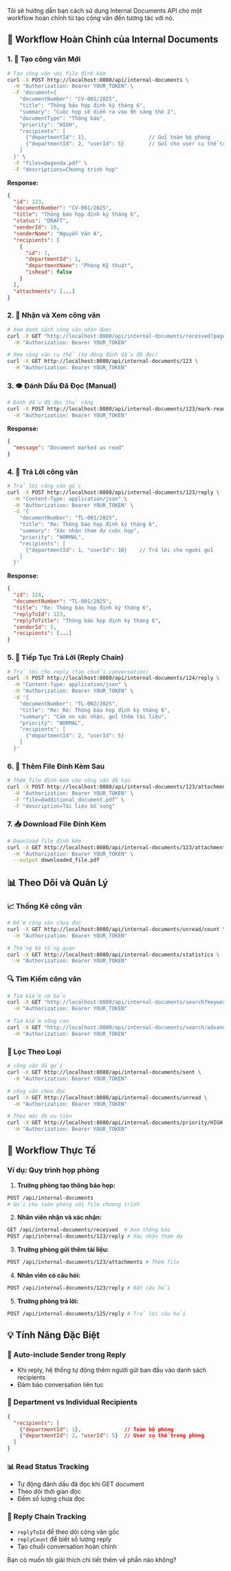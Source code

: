 
Tôi sẽ hướng dẫn bạn cách sử dụng Internal Documents API cho một workflow hoàn chỉnh từ tạo công văn đến tương tác với nó.

## 🔄 **Workflow Hoàn Chỉnh của Internal Documents**

### 1. **📝 Tạo công văn Mới**

```bash
# Tạo công văn với file đính kèm
curl -X POST http://localhost:8080/api/internal-documents \
  -H "Authorization: Bearer YOUR_TOKEN" \
  -F 'document={
    "documentNumber": "CV-001/2025",
    "title": "Thông báo họp định kỳ tháng 6", 
    "summary": "Cuộc họp sẽ diễn ra vào 9h sáng thứ 2",
    "documentType": "Thông báo",
    "priority": "HIGH",
    "recipients": [
      {"departmentId": 1},                    // Gửi toàn bộ phòng
      {"departmentId": 2, "userId": 5}        // Gửi cho user cụ thể trong phòng
    ]
  }' \
  -F "files=@agenda.pdf" \
  -F "descriptions=Chương trình họp"
```

**Response:**
```json
{
  "id": 123,
  "documentNumber": "CV-001/2025", 
  "title": "Thông báo họp định kỳ tháng 6",
  "status": "DRAFT",
  "senderId": 10,
  "senderName": "Nguyễn Văn A",
  "recipients": [
    {
      "id": 1,
      "departmentId": 1,
      "departmentName": "Phòng Kỹ thuật",
      "isRead": false
    }
  ],
  "attachments": [...]
}
```

### 2. **📨 Nhận và Xem công văn**

```bash
# Xem danh sách công văn nhận được
curl -X GET "http://localhost:8080/api/internal-documents/received?page=0&size=10" \
  -H "Authorization: Bearer YOUR_TOKEN"

# Xem công văn cụ thể (tự động đánh dấu đã đọc)
curl -X GET http://localhost:8080/api/internal-documents/123 \
  -H "Authorization: Bearer YOUR_TOKEN"
```

### 3. **👁️ Đánh Dấu Đã Đọc (Manual)**

```bash
# Đánh dấu đã đọc thủ công
curl -X POST http://localhost:8080/api/internal-documents/123/mark-read \
  -H "Authorization: Bearer YOUR_TOKEN"
```

**Response:**
```json
{
  "message": "Document marked as read"
}
```

### 4. **💬 Trả Lời công văn**

```bash
# Trả lời công văn gốc
curl -X POST http://localhost:8080/api/internal-documents/123/reply \
  -H "Content-Type: application/json" \
  -H "Authorization: Bearer YOUR_TOKEN" \
  -d '{
    "documentNumber": "TL-001/2025",
    "title": "Re: Thông báo họp định kỳ tháng 6",
    "summary": "Xác nhận tham dự cuộc họp",
    "priority": "NORMAL",
    "recipients": [
      {"departmentId": 1, "userId": 10}    // Trả lời cho người gửi
    ]
  }'
```

**Response:**
```json
{
  "id": 124,
  "documentNumber": "TL-001/2025",
  "title": "Re: Thông báo họp định kỳ tháng 6", 
  "replyToId": 123,
  "replyToTitle": "Thông báo họp định kỳ tháng 6",
  "senderId": 5,
  "recipients": [...]
}
```

### 5. **🔄 Tiếp Tục Trả Lời (Reply Chain)**

```bash
# Trả lời cho reply (tạo chuỗi conversation)
curl -X POST http://localhost:8080/api/internal-documents/124/reply \
  -H "Content-Type: application/json" \
  -H "Authorization: Bearer YOUR_TOKEN" \
  -d '{
    "documentNumber": "TL-002/2025", 
    "title": "Re: Re: Thông báo họp định kỳ tháng 6",
    "summary": "Cảm ơn xác nhận, gửi thêm tài liệu",
    "priority": "NORMAL",
    "recipients": [
      {"departmentId": 2, "userId": 5}
    ]
  }'
```

### 6. **📎 Thêm File Đính Kèm Sau**

```bash
# Thêm file đính kèm vào công văn đã tạo
curl -X POST http://localhost:8080/api/internal-documents/123/attachments \
  -H "Authorization: Bearer YOUR_TOKEN" \
  -F "file=@additional_document.pdf" \
  -F "description=Tài liệu bổ sung"
```

### 7. **📥 Download File Đính Kèm**

```bash
# Download file đính kèm
curl -X GET http://localhost:8080/api/internal-documents/123/attachments/1 \
  -H "Authorization: Bearer YOUR_TOKEN" \
  --output downloaded_file.pdf
```

## 📊 **Theo Dõi và Quản Lý**

### **📈 Thống Kê công văn**
```bash
# Đếm công văn chưa đọc
curl -X GET http://localhost:8080/api/internal-documents/unread/count \
  -H "Authorization: Bearer YOUR_TOKEN"

# Thống kê tổng quan
curl -X GET http://localhost:8080/api/internal-documents/statistics \
  -H "Authorization: Bearer YOUR_TOKEN"
```

### **🔍 Tìm Kiếm công văn**
```bash
# Tìm kiếm cơ bản
curl -X GET "http://localhost:8080/api/internal-documents/search?keyword=họp" \
  -H "Authorization: Bearer YOUR_TOKEN"

# Tìm kiếm nâng cao
curl -X GET "http://localhost:8080/api/internal-documents/search/advanced?priority=HIGH&startDate=2025-06-01T00:00:00&endDate=2025-06-30T23:59:59" \
  -H "Authorization: Bearer YOUR_TOKEN"
```

### **📂 Lọc Theo Loại**
```bash
# công văn đã gửi
curl -X GET http://localhost:8080/api/internal-documents/sent \
  -H "Authorization: Bearer YOUR_TOKEN"

# công văn chưa đọc
curl -X GET http://localhost:8080/api/internal-documents/unread \
  -H "Authorization: Bearer YOUR_TOKEN"

# Theo mức độ ưu tiên
curl -X GET http://localhost:8080/api/internal-documents/priority/HIGH \
  -H "Authorization: Bearer YOUR_TOKEN"
```

## 🔄 **Workflow Thực Tế**

### **Ví dụ: Quy trình họp phòng**

1. **Trưởng phòng tạo thông báo họp:**
```bash
POST /api/internal-documents
# Gửi cho toàn phòng với file chương trình
```

2. **Nhân viên nhận và xác nhận:**
```bash
GET /api/internal-documents/received  # Xem thông báo
POST /api/internal-documents/123/reply # Xác nhận tham dự
```

3. **Trưởng phòng gửi thêm tài liệu:**
```bash
POST /api/internal-documents/123/attachments # Thêm file
```

4. **Nhân viên có câu hỏi:**
```bash
POST /api/internal-documents/123/reply # Đặt câu hỏi
```

5. **Trưởng phòng trả lời:**
```bash
POST /api/internal-documents/125/reply # Trả lời câu hỏi
```

## 💡 **Tính Năng Đặc Biệt**

### **🎯 Auto-include Sender trong Reply**
- Khi reply, hệ thống tự động thêm người gửi ban đầu vào danh sách recipients
- Đảm bảo conversation liên tục

### **👥 Department vs Individual Recipients**
```json
{
  "recipients": [
    {"departmentId": 1},              // Toàn bộ phòng
    {"departmentId": 2, "userId": 5}  // User cụ thể trong phòng
  ]
}
```

### **📊 Read Status Tracking**
- Tự động đánh dấu đã đọc khi GET document
- Theo dõi thời gian đọc
- Đếm số lượng chưa đọc

### **🔗 Reply Chain Tracking**
- `replyToId` để theo dõi công văn gốc
- `replyCount` để biết số lượng reply
- Tạo chuỗi conversation hoàn chỉnh

Bạn có muốn tôi giải thích chi tiết thêm về phần nào không?
